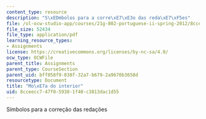 ```yaml
---
content_type: resource
description: "S\xEDmbolos para a corre\xE7\xE3o das reda\xE7\xF5es"
file: /ol-ocw-studio-app/courses/21g-802-portuguese-ii-spring-2012/8cceecc747f059301f40c3813dac1d55_MIT21G_802S12_MocaDoInteri.pdf
file_size: 52434
file_type: application/pdf
learning_resource_types:
- Assignments
license: https://creativecommons.org/licenses/by-nc-sa/4.0/
ocw_type: OCWFile
parent_title: Assignments
parent_type: CourseSection
parent_uid: bff058f9-038f-32a7-b679-2a9670b3658d
resourcetype: Document
title: "Mo\xE7a do interior"
uid: 8cceecc7-47f0-5930-1f40-c3813dac1d55
---
```

Símbolos para a correção das redações